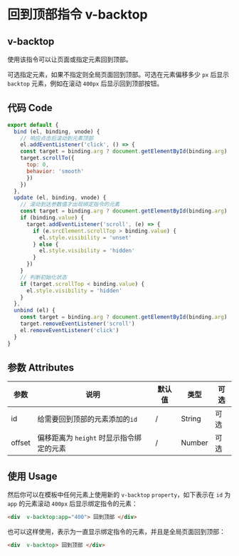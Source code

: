 # 回到顶部指令 v-backtop

## v-backtop

使用该指令可以让页面或指定元素回到顶部。

可选指定元素，如果不指定则全局页面回到顶部。可选在元素偏移多少 `px` 后显示 `backtop` 元素，例如在滚动 `400px` 后显示回到顶部按钮。


## 代码 Code
```js
export default {
  bind (el, binding, vnode) {
    // 响应点击后滚动到元素顶部
    el.addEventListener('click', () => {
    const target = binding.arg ? document.getElementById(binding.arg) : window
    target.scrollTo({
      top: 0,
      behavior: 'smooth'
      })
    })
  },
  update (el, binding, vnode) {
    // 滚动到达参数值才出现绑定指令的元素
    const target = binding.arg ? document.getElementById(binding.arg) : window
    if (binding.value) {
      target.addEventListener('scroll', (e) => {
        if (e.srcElement.scrollTop > binding.value) {
          el.style.visibility = 'unset'
        } else {
          el.style.visibility = 'hidden'
        }
      })
    }
    // 判断初始化状态
    if (target.scrollTop < binding.value) {
      el.style.visibility = 'hidden'
    }
  },
  unbind (el) {
    const target = binding.arg ? document.getElementById(binding.arg) : window
    target.removeEventListener('scroll')
    el.removeEventListener('click')
  }
}
```

## 参数 Attributes
| 参数   | 说明   | 默认值 | 类型 | 可选 |
| -----   | ----   | --- | --- | --- |
| id | 给需要回到顶部的元素添加的`id` | / | String | 可选 |
| offset | 偏移距离为 `height` 时显示指令绑定的元素 | / | Number | 可选 |

## 使用 Usage
然后你可以在模板中任何元素上使用新的 `v-backtop` `property`，如下表示在 `id` 为 `app` 的元素滚动 `400px` 后显示绑定指令的元素：

```html
<div  v-backtop:app="400"> 回到顶部 </div>
```
也可以这样使用，表示为一直显示绑定指令的元素，并且是全局页面回到顶部：
```html
<div  v-backtop> 回到顶部 </div>
```